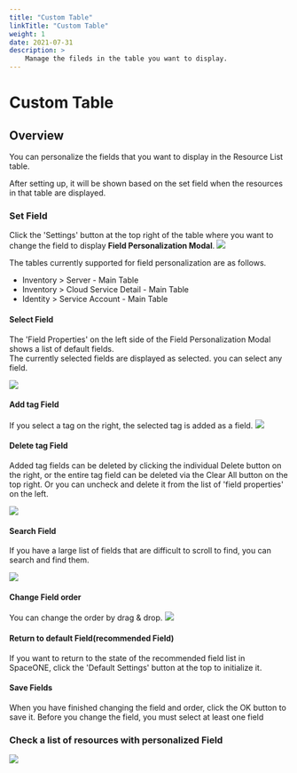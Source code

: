 ```yaml
---
title: "Custom Table"
linkTitle: "Custom Table"
weight: 1
date: 2021-07-31
description: >
    Manage the fileds in the table you want to display.
---
```


# Custom Table

## Overview

You can personalize the fields that you want to display in the Resource List table.

After setting up, it will be shown based on the set field when the resources in that table are displayed.

### Set Field

Click the 'Settings' button at the top right of the table where you want to change the field to display **Field Personalization Modal**.
![](/ko/docs/guides_v1/advanced/img/01_server_page.png)

<!-- {% hint style="info" %} -->
The tables currently supported for field personalization are as follows.

* Inventory &gt; Server - Main Table
* Inventory &gt; Cloud Service Detail - Main Table
* Identity &gt; Service Account - Main Table
<!-- {% endhint %} -->

#### Select Field

The 'Field Properties' on the left side of the Field Personalization Modal shows a list of default fields.<br>
The currently selected fields are displayed as selected. you can select any field.

![](/ko/docs/guides_v1/advanced/img/02_field_select.png)

#### Add tag Field

If you select a tag on the right, the selected tag is added as a field.
![](/ko/docs/guides_v1/advanced/img/03_add_tag_field.png)

#### Delete tag Field

Added tag fields can be deleted by clicking the individual Delete button on the right, or the entire tag field can be deleted via the Clear All button on the top right. Or you can uncheck and delete it from the list of 'field properties' on the left.

![](/ko/docs/guides_v1/advanced/img/04_delete_tag_field.png)

#### Search Field

If you have a large list of fields that are difficult to scroll to find, you can search and find them.

![](/ko/docs/guides_v1/advanced/img/05_field_search.png)

#### Change Field order

You can change the order by drag & drop.
![](/ko/docs/guides_v1/advanced/img/06_field_drag.png)

#### Return to default Field\(recommended Field\)

If you want to return to the state of the recommended field list in SpaceONE, click the 'Default Settings' button at the top to initialize it.

#### Save Fields

When you have finished changing the field and order, click the OK button to save it.
Before you change the field, you must select at least one field 

### Check a list of resources with personalized Field

![](/ko/docs/guides_v1/advanced/img/07_server_page_after_custom.png)

